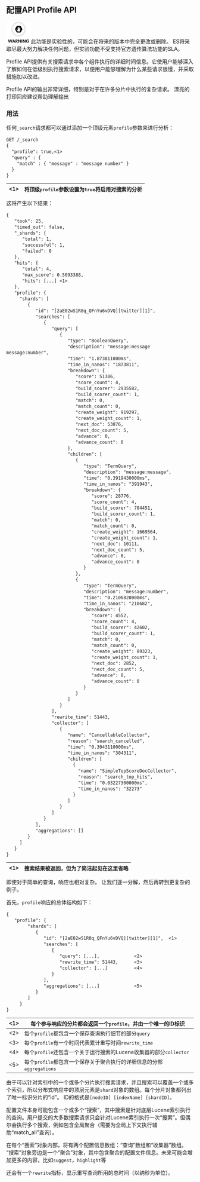## 配置API Profile API

![Warning](/images/icons/warning.png)此功能是实验性的，可能会在将来的版本中完全更改或删除。 ES将采取尽最大努力解决任何问题，但实验功能不受支持官方遗传算法功能的SLA。

Profile API提供有关搜索请求中各个组件执行的详细时间信息。它使用户能够深入了解如何在低级别执行搜索请求，以便用户能够理解为什么某些请求很慢，并采取措施加以改进。

Profile API的输出非常详细，特别是对于在许多分片中执行的复杂请求。 漂亮的打印回应建议帮助理解输出

### 用法

任何`_search`请求都可以通过添加一个顶级元素`profile`参数来进行分析：    
    
    GET /_search
    {
      "profile": true,<1>
      "query" : {
        "match" : { "message" : "message number" }
      }
    }

<1>| 将顶级`profile`参数设置为`true`将启用对搜索的分析   
---|---  
  
这将产生以下结果：    
    
    {
       "took": 25,
       "timed_out": false,
       "_shards": {
          "total": 1,
          "successful": 1,
          "failed": 0
       },
       "hits": {
          "total": 4,
          "max_score": 0.5093388,
          "hits": [...] <1>
       },
       "profile": {
         "shards": [
            {
               "id": "[2aE02wS1R8q_QFnYu6vDVQ][twitter][1]",
               "searches": [
                  {
                     "query": [
                        {
                           "type": "BooleanQuery",
                           "description": "message:message message:number",
                           "time": "1.873811000ms",
                           "time_in_nanos": "1873811",
                           "breakdown": {
                              "score": 51306,
                              "score_count": 4,
                              "build_scorer": 2935582,
                              "build_scorer_count": 1,
                              "match": 0,
                              "match_count": 0,
                              "create_weight": 919297,
                              "create_weight_count": 1,
                              "next_doc": 53876,
                              "next_doc_count": 5,
                              "advance": 0,
                              "advance_count": 0
                           },
                           "children": [
                              {
                                 "type": "TermQuery",
                                 "description": "message:message",
                                 "time": "0.3919430000ms",
                                 "time_in_nanos": "391943",
                                 "breakdown": {
                                    "score": 28776,
                                    "score_count": 4,
                                    "build_scorer": 784451,
                                    "build_scorer_count": 1,
                                    "match": 0,
                                    "match_count": 0,
                                    "create_weight": 1669564,
                                    "create_weight_count": 1,
                                    "next_doc": 10111,
                                    "next_doc_count": 5,
                                    "advance": 0,
                                    "advance_count": 0
                                 }
                              },
                              {
                                 "type": "TermQuery",
                                 "description": "message:number",
                                 "time": "0.2106820000ms",
                                 "time_in_nanos": "210682",
                                 "breakdown": {
                                    "score": 4552,
                                    "score_count": 4,
                                    "build_scorer": 42602,
                                    "build_scorer_count": 1,
                                    "match": 0,
                                    "match_count": 0,
                                    "create_weight": 89323,
                                    "create_weight_count": 1,
                                    "next_doc": 2852,
                                    "next_doc_count": 5,
                                    "advance": 0,
                                    "advance_count": 0
                                 }
                              }
                           ]
                        }
                     ],
                     "rewrite_time": 51443,
                     "collector": [
                        {
                           "name": "CancellableCollector",
                           "reason": "search_cancelled",
                           "time": "0.3043110000ms",
                           "time_in_nanos": "304311",
                           "children": [
                             {
                               "name": "SimpleTopScoreDocCollector",
                               "reason": "search_top_hits",
                               "time": "0.03227300000ms",
                               "time_in_nanos": "32273"
                             }
                           ]
                        }
                     ]
                  }
               ],
               "aggregations": []
            }
         ]
       }
    }

<1>| 搜索结果被返回，但为了简洁起见在这里省略    
---|---  
  
即使对于简单的查询，响应也相对复杂。 让我们逐一分解，然后再转到更复杂的例子。

首先，`profile`响应的总体结构如下：
    
    
    {
       "profile": {
            "shards": [
               {
                  "id": "[2aE02wS1R8q_QFnYu6vDVQ][twitter][1]",  <1>
                  "searches": [
                     {
                        "query": [...],             <2>
                        "rewrite_time": 51443,      <3>
                        "collector": [...]          <4>
                     }
                  ],
                  "aggregations": [...]             <5>
               }
            ]
         }
    }

<1>| 每个参与响应的分片都会返回一个`profile`，并由一个唯一的ID标识     
---|---    
<2>| 每个`profile`都包含一个保存查询执行细节的部分`query`
<3>| 每个`profile`有一个时间代表累计重写时间`rewrite_time`
<4>| 每个`profile`还包含一个关于运行搜索的Lucene收集器的部分`collector`    
<5>| 每个`profile`都包含一个保存关于聚合执行的详细信息的分部`aggregations`
  
由于可以针对索引中的一个或多个分片执行搜索请求，并且搜索可以覆盖一个或多个索引，所以分布式响应中的顶层元素是`shard`对象的数组。每个分片对象都列出了唯一标识分片的“id”。 ID的格式是`[nodeID] [indexName] [shardID]`。

配置文件本身可能包含一个或多个“搜索”，其中搜索是针对底层Lucene索引执行的查询。用户提交的大多数搜索请求只会针对Lucene索引执行一次“搜索”。但偶尔会执行多个搜索，例如包含全局聚合（需要为全局上下文执行辅助“match_all”查询）。

在每个“搜索”对象内部，将有两个配置信息数组：“查询”数组和“收集器”数组。 “搜索”对象旁边是一个“聚合”对象，其中包含聚合的配置文件信息。未来可能会增加更多的内容，比如`suggest`，`highlight`等

还会有一个`rewrite`指标，显示重写查询所用的总时间（以纳秒为单位）。
